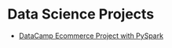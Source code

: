 # Data Science Projects

- [DataCamp Ecommerce Project with PySpark](https://www.datacamp.com/tutorial/pyspark-tutorial-getting-started-with-pyspark)